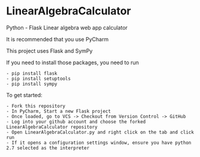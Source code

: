 # LinearAlgebraCalculator
Python - Flask Linear algebra web app calculator

It is recommended that you use PyCharm

This project uses Flask and SymPy

If you need to install those packages, you need to run

    - pip install flask
    - pip install setuptools
    - pip install sympy

To get started:

    - Fork this repository
    - In PyCharm, Start a new Flask project
    - Once loaded, go to VCS -> Checkout from Version Control -> GitHub
    - Log into your github account and choose the forked LinearAlgebraCalculator repository
    - Open LinearAlgebraCalculator.py and right click on the tab and click run
    - If it opens a configuration settings window, ensure you have python 2.7 selected as the interpreter
